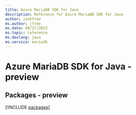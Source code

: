 ```yaml
---
title: Azure MariaDB SDK for Java
description: Reference for Azure MariaDB SDK for Java
author: joshfree
ms.author: jfree
ms.data: 09/27/2023
ms.topic: reference
ms.devlang: java
ms.service: mariadb
---
```

# Azure MariaDB SDK for Java - preview
## Packages - preview
[!INCLUDE [packages](mariadb-index.md)]